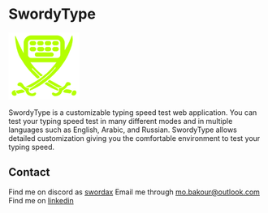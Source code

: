# SwordyType

<img src="assets/images/website-logo.png" width="140">

SwordyType is a customizable typing speed test web application. You can test your typing speed test in many different modes and in multiple languages such as English, Arabic, and Russian. SwordyType allows detailed customization giving you the comfortable environment to test your typing speed.

## Contact

Find me on discord as [swordax](https://discord.com/users/465453058667839499/)
Email me through [mo.bakour@outlook.com](mailto:mo.bakour@outlook.com)
Find me on [linkedin](https://www.linkedin.com/in/mobakour/)
